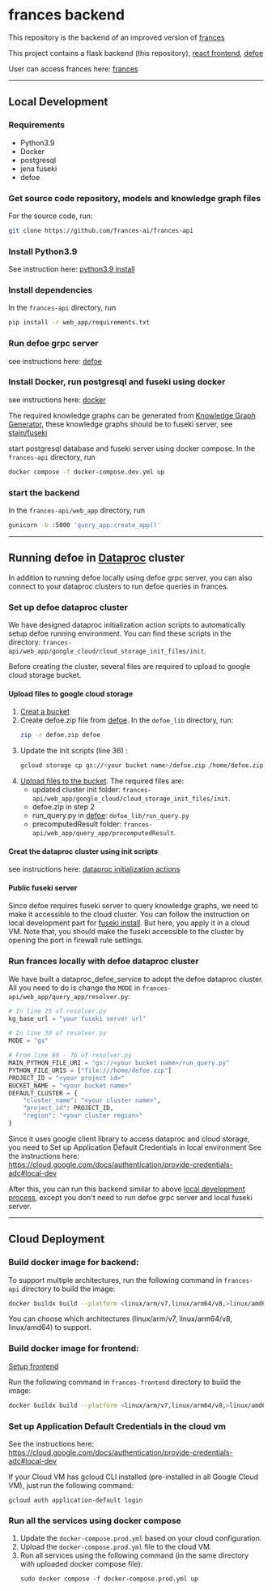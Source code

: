 # frances backend

This repository is the backend of  an improved version of [frances](https://github.com/francesNLP/frances/tree/main)

This project contains a flask backend (this repository), [react frontend](https://github.com/frances-ai/frances-frontend), [defoe](https://github.com/frances-ai/defoe_lib)

User can access frances here: [frances](http://www.frances-ai.com)

---

## Local Development

### Requirements
* Python3.9
* Docker
* postgresql
* jena fuseki
* defoe

### Get source code repository, models and knowledge graph files

For the source code, run:

```bash
git clone https://github.com/frances-ai/frances-api
```

### Install Python3.9

See instruction here: [python3.9 install](https://www.python.org/downloads/)

### Install dependencies
In the `frances-api` directory, run
```bash
pip install -r web_app/requirements.txt
```

### Run defoe grpc server

see instructions here: [defoe](https://github.com/frances-ai/defoe_lib/blob/main/docs/setup-local.md)

### Install Docker, run postgresql and fuseki using docker

see instructions here: [docker](https://docs.docker.com/engine/install/)

The required knowledge graphs can be generated from [Knowledge Graph Generator](), these knowledge graphs should be 
to fuseki server, see [stain/fuseki]()
 
start postgresql database and fuseki server using docker compose. In the `frances-api` directory, run
```bash
docker compose -f docker-compose.dev.yml up
```

###  start the backend
In the `frances-api/web_app` directory, run
```bash
gunicorn -b :5000 'query_app:create_app()'
```


---

## Running defoe in [Dataproc](https://cloud.google.com/dataproc/docs) cluster

In addition to running defoe locally using defoe grpc server, you can also connect to your dataproc clusters to run defoe queries in frances.

### Set up defoe dataproc cluster
 We have designed dataproc initialization action scripts to automatically setup defoe running environment.
You can find these scripts in the directory: `frances-api/web_app/google_cloud/cloud_storage_init_files/init`.

Before creating the cluster, several files are required to upload to google cloud storage bucket.
#### Upload files to google cloud storage
1. [Creat a bucket](https://cloud.google.com/storage/docs/creating-buckets)
2. Create defoe.zip file from [defoe](https://github.com/frances-ai/defoe_lib). In the `defoe_lib` directory, run:
    ```bash
    zip -r defoe.zip defoe
    ```
3. Update the init scripts (line 36) :
    ```bash
   gcloud storage cp gs://<your bucket name>/defoe.zip /home/defoe.zip
   ```
4. [Upload files to the bucket](https://cloud.google.com/storage/docs/uploading-objects#upload-object-console). The required files are:
   * updated cluster init folder: `frances-api/web_app/google_cloud/cloud_storage_init_files/init`.
   * defoe.zip in step 2
   * run_query.py in [defoe](https://github.com/frances-ai/defoe_lib): `defoe_lib/run_query.py`
   * precomputedResult folder: `frances-api/web_app/query_app/precomputedResult`.
   
#### Creat the dataproc cluster using init scripts
see instructions here: [dataproc initialization actions](https://cloud.google.com/dataproc/docs/concepts/configuring-clusters/init-actions)

#### Public fuseki server
Since defoe requires fuseki server to query knowledge graphs, we need to make it accessible to the cloud cluster.
You can follow the instruction on local development part for [fuseki install](#install-docker-run-postgresql-and-fuseki-using-docker). But here, you apply it in a cloud VM. 
Note that, you should make the fuseki accessible to the cluster by opening the port in firewall rule settings.


### Run frances locally with defoe dataproc cluster

We have built a dataproc_defoe_service to adopt the defoe dataproc cluster.
All you need to do is change the `MODE` in `frances-api/web_app/query_app/resolver.py`:

```python
# In line 25 of resolver.py
kg_base_url = "your fuseki server url"

# In line 30 of resolver.py
MODE = "gs"

# From line 68 - 76 of resolver.py
MAIN_PYTHON_FILE_URI = "gs://<your bucket name>/run_query.py"
PYTHON_FILE_URIS = ["file:///home/defoe.zip"]
PROJECT_ID = "<your project id>"
BUCKET_NAME = "<your bucket name>"
DEFAULT_CLUSTER = {
    "cluster_name": "<your cluster name>",
    "project_id": PROJECT_ID,
    "region": "<your cluster region>"
}

```
Since it uses google client library to access dataproc and cloud storage, you need to Set up Application Default Credentials in local environment
See the instructions here: https://cloud.google.com/docs/authentication/provide-credentials-adc#local-dev

After this, you can run this backend similar to above [local development process](#local-development), except you don't need to run defoe grpc server and local fuseki server. 

---

## Cloud Deployment

### Build docker image for backend:

To support multiple architectures, run the following command in `frances-api` directory to build the image:
```bash
docker buildx build --platform <linux/arm/v7,linux/arm64/v8,>linux/amd64 --tag <docker username>/frances-api:latest --push .
```
You can choose which architectures (linux/arm/v7, linux/arm64/v8, linux/amd64) to support.

### Build docker image for frontend:
[Setup frontend](https://github.com/frances-ai/frances-frontend)

Run the following command in `frances-frontend` directory to build the image:
```bash
docker buildx build --platform <linux/arm/v7,linux/arm64/v8,>linux/amd64 --tag <docker username>/frances-front:latest --push .
```

### Set up Application Default Credentials in the cloud vm

See the instructions here: https://cloud.google.com/docs/authentication/provide-credentials-adc#local-dev

If your Cloud VM has gcloud CLI installed (pre-installed in all Google Cloud VM), just run the following command:
```
gcloud auth application-default login
```

### Run all the services using docker compose

1. Update the `docker-compose.prod.yml` based on your cloud configuration.
2. Upload the `docker-compose.prod.yml` file to the cloud VM.
3. Run all services using the following command (in the same directory with uploaded docker compose file):
   ```
   sudo docker compose -f docker-compose.prod.yml up
   ```






